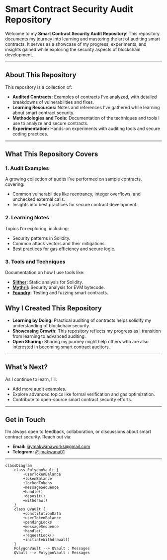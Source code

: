 

# **Smart Contract Security Audit Repository**

Welcome to my **Smart Contract Security Audit Repository**! This repository documents my journey into learning and mastering the art of auditing smart contracts. It serves as a showcase of my progress, experiments, and insights gained while exploring the security aspects of blockchain development.

---

## **About This Repository**

This repository is a collection of:
- **Audited Contracts:** Examples of contracts I’ve analyzed, with detailed breakdowns of vulnerabilities and fixes.
- **Learning Resources:** Notes and references I’ve gathered while learning about smart contract security.
- **Methodologies and Tools:** Documentation of the techniques and tools I use to analyze and secure contracts.
- **Experimentation:** Hands-on experiments with auditing tools and secure coding practices.

---

## **What This Repository Covers**

### 1. **Audit Examples**
A growing collection of audits I’ve performed on sample contracts, covering:
- Common vulnerabilities like reentrancy, integer overflows, and unchecked external calls.
- Insights into best practices for secure contract development.

### 2. **Learning Notes**
Topics I’m exploring, including:
- Security patterns in Solidity.
- Common attack vectors and their mitigations.
- Best practices for gas efficiency and secure logic.

### 3. **Tools and Techniques**
Documentation on how I use tools like:
- **[Slither](https://github.com/crytic/slither):** Static analysis for Solidity.
- **[Mythril](https://github.com/ConsenSys/mythril):** Security analysis for EVM bytecode.
- **[Foundry](https://getfoundry.sh):** Testing and fuzzing smart contracts.



## **Why I Created This Repository**

- **Learning by Doing:** Practical auditing of contracts helps solidify my understanding of blockchain security.
- **Showcasing Growth:** This repository reflects my progress as I transition from learning to advanced auditing.
- **Open Sharing:** Sharing my journey might help others who are also interested in becoming smart contract auditors.

---

## **What’s Next?**

As I continue to learn, I’ll:
- Add more audit examples.
- Explore advanced topics like formal verification and gas optimization.
- Contribute to open-source smart contract security efforts.

---

## **Get in Touch**

I’m always open to feedback, collaboration, or discussions about smart contract security. Reach out via:
- **Email:** [jaymakwanaworks@gmail.com](mailto:jaymakwanaworks@gmail.com)
- **Telegram:** [@jmakwana01](https://telegram.me/jmakwana01)

---

```mermaid
classDiagram
    class PolygonVault {
        +userTokenBalance
        +tokenBalance
        +lockedTokens
        +messageSequence
        +handle()
        +deposit()
        +withdraw()
    }
    class QVault {
        +constitutionData
        +userTokenBalance
        +pendingLocks
        +messageSequence
        +handle()
        +requestLock()
        +initiateWithdrawal()
    }
    PolygonVault --> QVault : Messages
    QVault --> PolygonVault : Messages
```